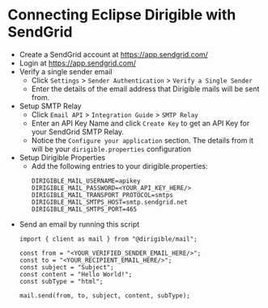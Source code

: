 # Connecting Eclipse Dirigible with SendGrid

- Create a SendGrid account at https://app.sendgrid.com/
- Login at https://app.sendgrid.com/
- Verify a single sender email
  - Click `Settings` > `Sender Authentication` > `Verify a Single Sender`
  - Enter the details of the email address that Dirigible mails will be sent from.
- Setup SMTP Relay
  - Click `Email API` > `Integration Guide` > `SMTP Relay`
  - Enter an API Key Name and click `Create Key` to get an API Key for your SendGrid SMTP Relay.
  - Notice the `Configure your application` section. The details from it will be your `dirigible.properties` configuration
- Setup Dirigible Properties
  - Add the following entries to your dirigible.properties:
    ```
    DIRIGIBLE_MAIL_USERNAME=apikey
    DIRIGIBLE_MAIL_PASSWORD=<YOUR_API_KEY_HERE/>
    DIRIGIBLE_MAIL_TRANSPORT_PROTOCOL=smtps
    DIRIGIBLE_MAIL_SMTPS_HOST=smtp.sendgrid.net
    DIRIGIBLE_MAIL_SMTPS_PORT=465
    ```
- Send an email by running this script
    ```
    import { client as mail } from "@dirigible/mail";
    
    const from = "<YOUR_VERIFIED_SENDER_EMAIL_HERE/>";
    const to = "<YOUR_RECIPIENT_EMAIL_HERE/>";
    const subject = "Subject";
    const content = "Hello World!";
    const subType = "html";
    
    mail.send(from, to, subject, content, subType);
    ```
